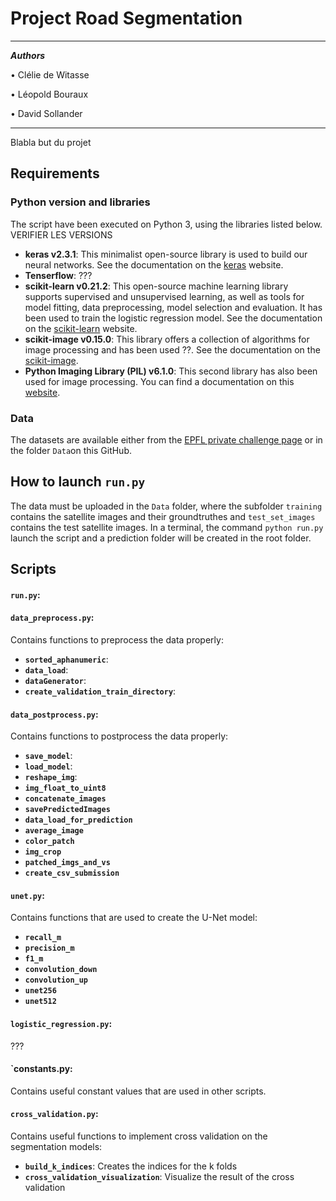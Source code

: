 # Project Road Segmentation 

___

***Authors***

• Clélie de Witasse

• Léopold Bouraux

• David Sollander
___

Blabla but du projet

## Requirements

### Python version and libraries
The script have been executed on Python 3, using the libraries listed below. VERIFIER LES VERSIONS
* **keras v2.3.1**: This minimalist open-source library is used to build our neural networks. See the documentation on the [keras](https://keras.io/) website.
* **Tenserflow**: ???
* **scikit-learn v0.21.2**: This open-source machine learning library supports supervised and unsupervised learning, as well as tools for model fitting, data preprocessing, model selection and evaluation. It has been used to train the logistic regression model. See the documentation on the [scikit-learn](https://scikit-learn.org/stable/user_guide.html) website.
* **scikit-image v0.15.0**: This library offers a collection of algorithms for image processing and has been used ??. See the documentation on the [scikit-image](https://scikit-image.org/docs/stable/).
* **Python Imaging Library (PIL) v6.1.0**: This second library has also been used for image processing. You can find a documentation on this [website](https://python.developpez.com/cours/pilhandbook/).


### Data
The datasets are available either from the [EPFL private challenge page](https://www.crowdai.org/challenges/epfl-ml-road-segmentation) or in the folder `Data`on this GitHub.

## How to launch `run.py`
The data must be uploaded in the `Data` folder, where the subfolder `training` contains the satellite images and their groundtruthes and `test_set_images`  contains the test satellite images. In a terminal, the command `python run.py` launch the script and a prediction folder will be created in the root folder.

## Scripts

#### `run.py`:

#### `data_preprocess.py`:
Contains functions to preprocess the data properly:
* **`sorted_aphanumeric`**: 
* **`data_load`**: 
* **`dataGenerator`**:
* **`create_validation_train_directory`**:

#### `data_postprocess.py`:
Contains functions to postprocess the data properly:
* **`save_model`**:
* **`load_model`**:
* **`reshape_img`**:
* **`img_float_to_uint8`**
* **`concatenate_images`**
* **`savePredictedImages`**
* **`data_load_for_prediction`**
* **`average_image`**
* **`color_patch`**
* **`img_crop`**
* **`patched_imgs_and_vs`**
* **`create_csv_submission`**

#### `unet.py`:
Contains functions that are used to create the U-Net model:
* **`recall_m`**
* **`precision_m`**
* **`f1_m`**
* **`convolution_down`**
* **`convolution_up`**
* **`unet256`**
* **`unet512`**

#### `logistic_regression.py`:
???

#### `constants.py:
Contains useful constant values that are used in other scripts.


#### `cross_validation.py`:
Contains useful functions to implement cross validation on the segmentation models:
* **`build_k_indices`**: Creates the indices for the k folds
* **`cross_validation_visualization`**: Visualize the result of the cross validation



